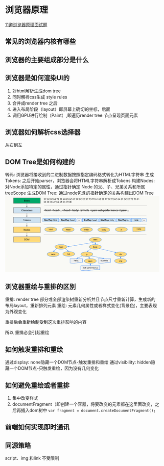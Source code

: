 # 浏览器原理

[11道浏览器原理面试题](https://juejin.im/post/5d89798d6fb9a06b102769b1)

## 常见的浏览器内核有哪些

## 浏览器的主要组成部分是什么

## 浏览器是如何渲染UI的

1. 对html解析生成dom tree
2. 同时解析css生成 style rules
3. 合并成render tree 之后
4. 进入布局阶段（layout）即屏幕上确切的坐标，后面
5. 调用GPU进行绘制（Paint）,即遍历render tree 节点呈现页面元素

## 浏览器如何解析css选择器

从右到左

## DOM Tree是如何构建的

转码: 浏览器将接收到的二进制数据按照指定编码格式转化为HTML字符串
生成Tokens: 之后开始parser，浏览器会将HTML字符串解析成Tokens
构建Nodes: 对Node添加特定的属性，通过指针确定 Node 的父、子、兄弟关系和所属 treeScope
生成DOM Tree: 通过node包含的指针确定的关系构建出DOM Tree
![avatar](DOMTree.png)

## 浏览器重绘与重排的区别

重排: render tree  部分或全部渲染树重新分析并且节点尺寸重新计算，生成新的布局layout，重新排列元素
重绘: 元素几何属性或者样式变化(背景色)，主要表现为外观变化

重排后会重新绘制受到这次重排影响的内容

所以 重排必会引起重绘

## 如何触发重排和重绘

通过display: none隐藏一个DOM节点-触发重排和重绘
通过visibility: hidden隐藏一个DOM节点-只触发重绘，因为没有几何变化

## 如何避免重绘或者重排

1. 集中改变样式
2. documentFragment（即创建一个容器，将要改变的元素都在这里面改变，之后再插入dom树中
`var fragment = document.createDocumentFragment();`

## 前端如何实现即时通讯

## 同源策略

script、img 和link 不受限制
